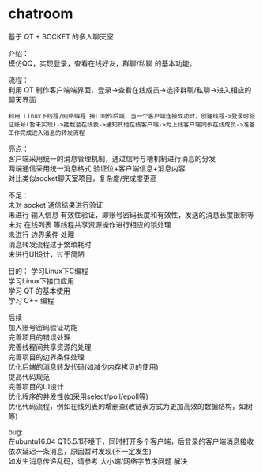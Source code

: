 # chatroom
基于 QT + SOCKET 的多人聊天室  
  
介绍：  
	模仿QQ，实现登录，查看在线好友，群聊/私聊 的基本功能。
	
流程：  
	利用 QT 制作客户端端界面，登录->查看在线成员->选择群聊/私聊->进入相应的聊天界面  

	利用 Linux下线程/网络编程 接口制作后端，当一个客户端连接成功时，创建线程->登录时验证账号(暂未实现)->挂载至在线表->通知其他在线客户端->为上线客户端同步在线成员->准备工作完成进入消息的转发流程

亮点：  
	客户端采用统一的消息管理机制，通过信号与槽机制进行消息的分发  
	两端通信采用统一消息格式 验证位+客户端信息+消息内容  
	对比类似socket聊天室项目，复杂度/完成度更高  


不足：  
	未对 socket 通信结果进行验证  
	未进行 输入信息 有效性验证，即账号密码长度和有效性，发送的消息长度限制等  
	未对 在线列表 等线程共享资源操作进行相应的锁处理  
	未进行 边界条件 处理  
	消息转发流程过于繁琐耗时  
	未进行UI设计，过于简陋  

目的：
	学习Linux下C编程  
	学习Linux下接口应用  
	学习 QT 的基本使用  
	学习 C++ 编程  

后续  
	加入账号密码验证功能  
	完善项目的错误处理  
	完善线程间共享资源的处理  
	完善项目的边界条件处理  
	优化后端的消息转发代码(如减少内存拷贝的使用)  
	提高代码规范  
	完善项目的UI设计  
	优化程序的并发性(如采用select/poll/epoll等)  
	优化代码流程，例如在线列表的增删查(改链表方式为更加高效的数据结构，如树等)  


bug:  
	在ubuntu16.04 QT5.5.1环境下，同时打开多个客户端，后登录的客户端消息接收依次延迟一条消息，原因暂时发现(不一定发生)  
	如发生消息传递乱码，请参考 大小端/网络字节序问题 解决  
	